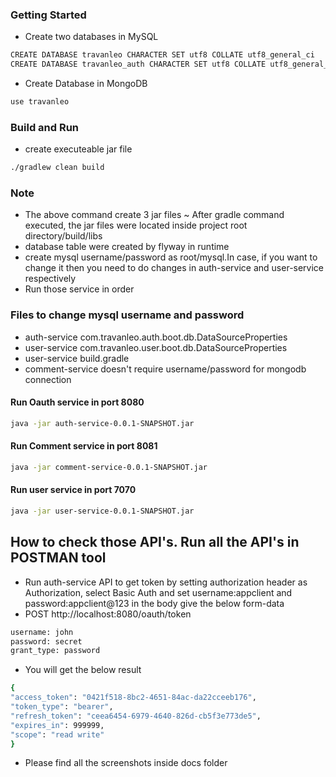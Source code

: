 ### Getting Started

- Create two databases in MySQL
```sh
CREATE DATABASE travanleo CHARACTER SET utf8 COLLATE utf8_general_ci
CREATE DATABASE travanleo_auth CHARACTER SET utf8 COLLATE utf8_general_ci
```

- Create Database in MongoDB
```sh
use travanleo
```

### Build and Run
- create executeable jar file
```sh
./gradlew clean build
```

### Note
- The above command create 3 jar files
~ After gradle command executed, the jar files were located inside project root directory/build/libs
- database table were created by flyway in runtime
- create mysql username/password as root/mysql.In case, if you want to change it then you need to do changes in auth-service and user-service respectively
- Run those service in order

### Files to change mysql username and password
- auth-service com.travanleo.auth.boot.db.DataSourceProperties
- user-service com.travanleo.user.boot.db.DataSourceProperties
- user-service build.gradle
- comment-service doesn't require username/password for mongodb connection

#### Run Oauth service in port 8080
```sh
java -jar auth-service-0.0.1-SNAPSHOT.jar
```

#### Run Comment service in port 8081
```sh
java -jar comment-service-0.0.1-SNAPSHOT.jar
```

#### Run user service in port 7070
```sh
java -jar user-service-0.0.1-SNAPSHOT.jar
```

## How to check those API's. Run all the API's in POSTMAN tool
- Run auth-service API to get token by setting authorization header as Authorization, select Basic Auth
and set username:appclient and password:appclient@123 in the body give the below form-data
- POST http://localhost:8080/oauth/token
```sh
username: john
password: secret
grant_type: password
```
- You will get the below result
```sh
{
"access_token": "0421f518-8bc2-4651-84ac-da22cceeb176",
"token_type": "bearer",
"refresh_token": "ceea6454-6979-4640-826d-cb5f3e773de5",
"expires_in": 999999,
"scope": "read write"
}
```

- Please find all the screenshots inside docs folder
